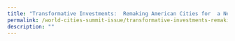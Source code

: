 ```yaml
---
title: "Transformative Investments:  Remaking American Cities for  a New Century"
permalink: /world-cities-summit-issue/transformative-investments-remaking-american-cities-for-a-new-century/
description: ""
---
```


